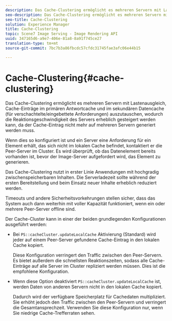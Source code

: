 ```yaml
---
description: Das Cache-Clustering ermöglicht es mehreren Servern mit Lastenausgleich, Cache-Einträge im primären Antwortcache und im sekundären Datencache (für verschachtelte/eingebettete Anforderungen) auszutauschen, wodurch die Reaktionsgeschwindigkeit des Servers erheblich gesteigert werden kann, da der Cache-Eintrag nicht mehr auf mehreren Servern generiert werden muss.
seo-description: Das Cache-Clustering ermöglicht es mehreren Servern mit Lastenausgleich, Cache-Einträge im primären Antwortcache und im sekundären Datencache (für verschachtelte/eingebettete Anforderungen) auszutauschen, wodurch die Reaktionsgeschwindigkeit des Servers erheblich gesteigert werden kann, da der Cache-Eintrag nicht mehr auf mehreren Servern generiert werden muss.
seo-title: Cache-Clustering
solution: Experience Manager
title: Cache-Clustering
topic: Scene7 Image Serving - Image Rendering API
uuid: 347165d6-a9e7-406e-81a8-8a91f745ce27
translation-type: tm+mt
source-git-commit: 7bc7b3a86fbcdc57cfdc31745fae3afc06e44b15

---
```



# Cache-Clustering{#cache-clustering}

Das Cache-Clustering ermöglicht es mehreren Servern mit Lastenausgleich, Cache-Einträge im primären Antwortcache und im sekundären Datencache (für verschachtelte/eingebettete Anforderungen) auszutauschen, wodurch die Reaktionsgeschwindigkeit des Servers erheblich gesteigert werden kann, da der Cache-Eintrag nicht mehr auf mehreren Servern generiert werden muss.

Wenn dies so konfiguriert ist und ein Server eine Anforderung für ein Element erhält, das sich nicht im lokalen Cache befindet, kontaktiert er die Peer-Server im Cluster. Es wird überprüft, ob das Datenelement bereits vorhanden ist, bevor der Image-Server aufgefordert wird, das Element zu generieren.

Das Cache-Clustering nutzt in erster Linie Anwendungen mit hochgradig zwischenspeicherbaren Inhalten. Die Serverladezeit sollte während der ersten Bereitstellung und beim Einsatz neuer Inhalte erheblich reduziert werden.

Timeouts und andere Sicherheitsvorkehrungen stellen sicher, dass das System auch dann weiterhin mit voller Kapazität funktioniert, wenn ein oder mehrere Peer-Server offline sind.

Der Cache-Cluster kann in einer der beiden grundlegenden Konfigurationen ausgeführt werden:

* Bei `PS::cacheCluster.updateLocalCache` Aktivierung (Standard) wird jeder auf einem Peer-Server gefundene Cache-Eintrag in den lokalen Cache kopiert.

   Diese Konfiguration verringert den Traffic zwischen den Peer-Servern. Es bietet außerdem die schnellsten Reaktionszeiten, sodass alle Cache-Einträge auf alle Server im Cluster repliziert werden müssen. Dies ist die empfohlene Konfiguration.

* Wenn diese Option deaktiviert `PS::cacheCluster.updateLocalCache` ist, werden Daten von anderen Servern nicht in den lokalen Cache kopiert.

   Dadurch wird der verfügbare Speicherplatz für Cachedaten multipliziert. Sie erhöht jedoch den Traffic zwischen den Peer-Servern und verringert die Gesamtansprechzeit. Verwenden Sie diese Konfiguration nur, wenn Sie niedrige Cache-Trefferraten sehen.


